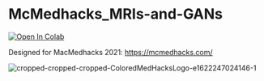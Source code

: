# McMedhacks_MRIs-and-GANs

[![Open In Colab](https://colab.research.google.com/assets/colab-badge.svg)](https://colab.research.google.com/github/devdinie/McMedhacks_MRIs-and-GANs/blob/main/)

Designed for MacMedhacks 2021: https://mcmedhacks.com/

![cropped-cropped-cropped-ColoredMedHacksLogo-e1622247024146-1](https://user-images.githubusercontent.com/54685871/126100010-a5fad302-2043-4f87-a529-24783be12766.png)
